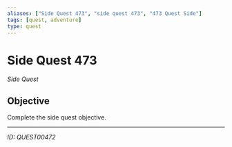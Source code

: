 ```yaml
---
aliases: ["Side Quest 473", "side quest 473", "473 Quest Side"]
tags: [quest, adventure]
type: quest
---
```


# Side Quest 473

*Side Quest*

## Objective
Complete the side quest objective.

---
*ID: QUEST00472*